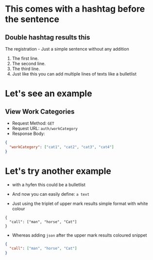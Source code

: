 # This comes with a hashtag before the sentence

## Double hashtag results this

The registration - Just a simple sentence without any addition

1. The first line.
2. The second line.
3. The third line.
4. Just like this you can add multiple lines of texts like a bulletlist

# Let's see an example

## View Work Categories

- Request Method: `GET`
- Request URL: `auth/workCategory`
- Response Body:

```json
{
  "workCategory": ["cat1", "cat2", "cat3", "cat4"]
}
```
# Let's try  another example

- with a hyfen this could be a bulletlist
- And now you can easily define: `a text`

- Just using the triplet of upper mark results simple format with white colour
```
{
  "call": ["man", "horse", "Cat"]
}
```
- Whereas adding `json` after the upper mark results coloured snippet 
```json
{
  "call": ["man", "horse", "Cat"]
}
```

